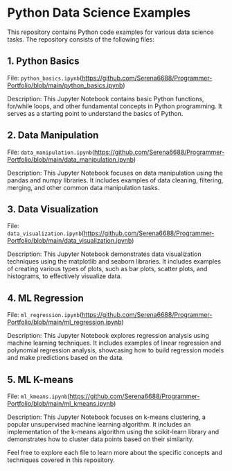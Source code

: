 # Python Data Science Examples

This repository contains Python code examples for various data science tasks. The repository consists of the following files:

## 1. Python Basics

File: `python_basics.ipynb`(https://github.com/Serena6688/Programmer-Portfolio/blob/main/python_basics.ipynb)

Description: This Jupyter Notebook contains basic Python functions, for/while loops, and other fundamental concepts in Python programming. It serves as a starting point to understand the basics of Python.

## 2. Data Manipulation

File: `data_manipulation.ipynb`(https://github.com/Serena6688/Programmer-Portfolio/blob/main/data_manipulation.ipynb)

Description: This Jupyter Notebook focuses on data manipulation using the pandas and numpy libraries. It includes examples of data cleaning, filtering, merging, and other common data manipulation tasks.

## 3. Data Visualization

File: `data_visualization.ipynb`(https://github.com/Serena6688/Programmer-Portfolio/blob/main/data_visualization.ipynb)

Description: This Jupyter Notebook demonstrates data visualization techniques using the matplotlib and seaborn libraries. It includes examples of creating various types of plots, such as bar plots, scatter plots, and histograms, to effectively visualize data.

## 4. ML Regression

File: `ml_regression.ipynb`(https://github.com/Serena6688/Programmer-Portfolio/blob/main/ml_regression.ipynb)

Description: This Jupyter Notebook explores regression analysis using machine learning techniques. It includes examples of linear regression and polynomial regression analysis, showcasing how to build regression models and make predictions based on the data.

## 5. ML K-means

File: `ml_kmeans.ipynb`(https://github.com/Serena6688/Programmer-Portfolio/blob/main/ml_kmeans.ipynb)

Description: This Jupyter Notebook focuses on k-means clustering, a popular unsupervised machine learning algorithm. It includes an implementation of the k-means algorithm using the scikit-learn library and demonstrates how to cluster data points based on their similarity.

Feel free to explore each file to learn more about the specific concepts and techniques covered in this repository. 
